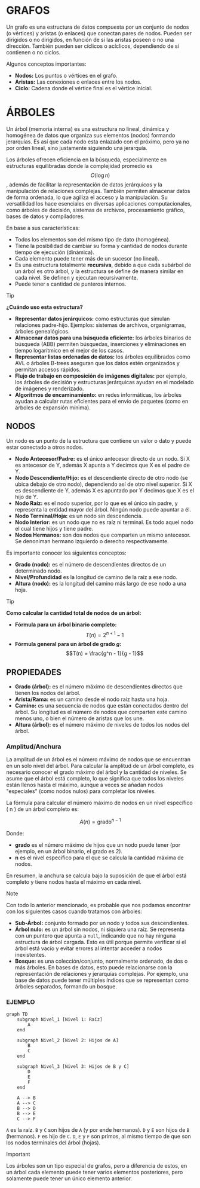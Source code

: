# GRAFOS
Un grafo es una estructura de datos compuesta por un conjunto de nodos (o vértices) y aristas (o enlaces) que conectan pares de nodos. Pueden ser dirigidos o no dirigidos, en función de si las aristas poseen o no una dirección. También pueden ser cíclicos o acíclicos, dependiendo de si contienen o no ciclos.

Algunos conceptos importantes:
- **Nodos:** Los puntos o vértices en el grafo.
- **Aristas:** Las conexiones o enlaces entre los nodos.
- **Ciclo:** Cadena donde el vértice final es el vértice inicial.

# ÁRBOLES
Un árbol (memoria interna) es una estructura no lineal, dinámica y homogénea  de datos que organiza sus elementos (nodos) formando jerarquías. Es así que cada nodo esta enlazado con el próximo, pero ya no por orden lineal, sino justamente siguiendo una jerarquía.

Los árboles ofrecen eficiencia en la búsqueda, especialmente en estructuras equilibradas donde la complejidad promedio es $$O(\log n)$$, además de facilitar la representación de datos jerárquicos y la manipulación de relaciones complejas. También permiten almacenar datos de forma ordenada, lo que agiliza el acceso y la manipulación. Su versatilidad los hace esenciales en diversas aplicaciones computacionales, como árboles de decisión, sistemas de archivos, procesamiento gráfico, bases de datos y compiladores.

En base a sus características:
- Todos los elementos son del mismo tipo de dato (homogénea).
- Tiene la posibilidad de cambiar su forma y cantidad de nodos durante tiempo de ejecución (dinámica).
- Cada elemento puede tener más de un sucesor (no lineal).
- Es una estructura totalmente **recursiva**, debido a que cada subárbol de un árbol es otro árbol, y la estructura se define de manera similar en cada nivel. Se definen y ejecutan recursivamente.
- Puede tener ```n``` cantidad de punteros internos.

> [!TIP]
> **¿Cuándo uso esta estructura?**
> - **Representar datos jerárquicos:** como estructuras que simulan relaciones padre-hijo. Ejemplos: sistemas de archivos, organigramas, árboles genealógicos.
> - **Almacenar datos para una búsqueda eficiente:** los árboles binarios de búsqueda (ABB) permiten búsquedas, inserciones y eliminaciones en tiempo logarítmico en el mejor de los casos.
> - **Representar listas ordenadas de datos:** los árboles equilibrados como AVL o árboles B-trees aseguran que los datos estén organizados y permitan accesos rápidos.
> - **Flujo de trabajo en composición de imágenes digitales:** por ejemplo, los árboles de decisión y estructuras jerárquicas ayudan en el modelado de imágenes y renderizado.
> - **Algoritmos de encaminamiento:** en redes informáticas, los árboles ayudan a calcular rutas eficientes para el envío de paquetes (como en árboles de expansión mínima).

## NODOS
Un nodo es un punto de la estructura que contiene un valor o dato y puede estar conectado a otros nodos.
- **Nodo Antecesor/Padre:** es el único antecesor directo de un nodo. Si X es antecesor de Y, además X apunta a Y decimos que X es el padre de Y.
- **Nodo Descendiente/Hijo:** es el descendiente directo de otro nodo (se ubica debajo de otro nodo), dependiendo así de otro nivel superior. Si X es descendiente de Y, además X es apuntado por Y decimos que X es el hijo de Y.
- **Nodo Raíz:** es el nodo superior, por lo que es el único sin padre, y representa la entidad mayor del árbol. Ningún nodo puede apuntar a él.
- **Nodo Terminal/Hoja:** es un nodo sin descendencia.
- **Nodo Interior:** es un nodo que no es raíz ni terminal. Es todo aquel nodo el cual tiene hijos y tiene padre.
- **Nodos Hermanos:** son dos nodos que comparten un mismo antecesor. Se denoniman hermano izquierdo o derecho respectivamente.

Es importante conocer los siguientes conceptos:
- **Grado (nodo):** es el número de descendientes directos de un determinado nodo.
- **Nivel/Profundidad** es la longitud de camino de la raíz a ese nodo.
- **Altura (nodo):** es la longitud del camino más largo de ese nodo a una hoja.

> [!TIP]
> **Como calcular la cantidad total de nodos de un árbol:**
> - **Fórmula para un árbol binario completo:** $$T(n) = 2^{n+1} - 1$$
> - **Fórmula general para un árbol de grado *g*:**$$T(n) = \frac{g^n - 1}{g - 1}$$

## PROPIEDADES
- **Grado (árbol):** es el número máximo de descendientes directos que tienen los nodos del árbol.
- **Arista/Rama:** es un camino desde el nodo raíz hasta una hoja.
- **Camino:** es una secuencia de nodos que están conectados dentro del árbol. Su longitud es el número de nodos que comparten este camino menos uno, o bien el número de aristas que los une.
- **Altura (árbol):** es el número máximo de niveles de todos los nodos del árbol.

### Amplitud/Anchura
La amplitud de un árbol es el número máximo de nodos que se encuentran en un solo nivel del árbol. Para calcular la amplitud de un árbol completo, es necesario conocer el grado máximo del árbol y la cantidad de niveles. Se asume que el árbol está completo, lo que significa que todos los niveles están llenos hasta el máximo, aunque a veces se añadan nodos "especiales" (como nodos nulos) para completar los niveles.

La fórmula para calcular el número máximo de nodos en un nivel específico \( n \) de un árbol completo es:

$$
A(n) = \text{grado}^{n-1}
$$

Donde:
- **grado** es el número máximo de hijos que un nodo puede tener (por ejemplo, en un árbol binario, el grado es 2).
- **n** es el nivel específico para el que se calcula la cantidad máxima de nodos.

En resumen, la anchura se calcula bajo la suposición de que el árbol está completo y tiene nodos hasta el máximo en cada nivel.

> [!NOTE]
> Con todo lo anterior mencionado, es probable que nos podamos encontrar con los siguientes casos cuando tratamos con árboles:
> - **Sub-Árbol:** conjunto formado por un nodo y todos sus descendientes.
> - **Árbol nulo:** es un árbol sin nodos, ni siquiera una raíz. Se representa con un puntero que apunta a ```null```, indicando que no hay ninguna estructura de árbol cargada. Esto es útil porque permite verificar si el árbol está vacío y evitar errores al intentar acceder a nodos inexistentes.
> - **Bosque:** es una colección/conjunto, normalmente ordenado, de dos o más árboles. En bases de datos, esto puede relacionarse con la representación de relaciones y jerarquías complejas. Por ejemplo, una base de datos puede tener múltiples índices que se representan como árboles separados, formando un bosque.

### EJEMPLO

```mermaid
graph TD
    subgraph Nivel_1 [Nivel 1: Raíz]
        A
    end

    subgraph Nivel_2 [Nivel 2: Hijos de A]
        B
        C
    end

    subgraph Nivel_3 [Nivel 3: Hijos de B y C]
        D
        E
        F
    end

    A --> B
    A --> C
    B --> D
    B --> E
    C --> F
```

`A` es la raíz. `B` y `C` son hijos de `A` (y por ende hermanos). `D` y `E` son hijos de `B` (hermanos). `F` es hijo de `C`. `D`, `E` y `F` son primos, al mismo tiempo de que son los nodos terminales del árbol (hojas).

> [!IMPORTANT]
> Los árboles son un tipo especial de grafos, pero a diferencia de estos, en un árbol cada elemento puede tener varios elementos posteriores, pero solamente puede tener un único elemento anterior.
